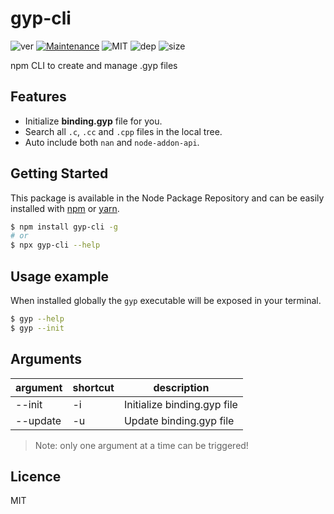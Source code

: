 # gyp-cli
![ver](https://img.shields.io/badge/dynamic/json.svg?url=https://raw.githubusercontent.com/fraxken/gyp-cli/master/package.json&query=$.version&label=Version)
[![Maintenance](https://img.shields.io/badge/Maintained%3F-yes-green.svg)](https://github.com/SlimIO/is/commit-activity)
![MIT](https://img.shields.io/github/license/mashape/apistatus.svg)
![dep](https://img.shields.io/david/fraxken/gyp-cli.svg)
![size](https://img.shields.io/github/languages/code-size/fraxken/gyp-cli.svg)

npm CLI to create and manage .gyp files

## Features

- Initialize **binding.gyp** file for you.
- Search all `.c`, `.cc` and `.cpp` files in the local tree.
- Auto include both `nan` and `node-addon-api`.

## Getting Started

This package is available in the Node Package Repository and can be easily installed with [npm](https://docs.npmjs.com/getting-started/what-is-npm) or [yarn](https://yarnpkg.com).

```bash
$ npm install gyp-cli -g
# or
$ npx gyp-cli --help
```

## Usage example
When installed globally the `gyp` executable will be exposed in your terminal.
```bash
$ gyp --help
$ gyp --init
```

## Arguments

| argument | shortcut | description |
| --- | --- | --- |
| --init | -i | Initialize binding.gyp file |
| --update | -u | Update binding.gyp file |

> Note: only one argument at a time can be triggered!

## Licence
MIT
